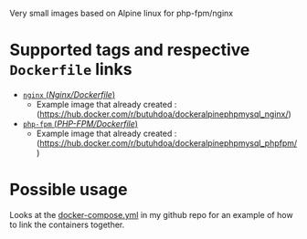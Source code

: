 Very small images based on Alpine linux for php-fpm/nginx

# Supported tags and respective `Dockerfile` links

- [`nginx` (*Nginx/Dockerfile*)](https://github.com/butuh/docker-alpine-php-mysql/blob/master/Nginx/Dockerfile)
  - Example image that already created : (https://hub.docker.com/r/butuhdoa/dockeralpinephpmysql_nginx/)
- [`php-fpm` (*PHP-FPM/Dockerfile*)](https://github.com/butuh/docker-alpine-php-mysql/blob/master/PHP-FPM/Dockerfile)
  - Example image that already created : (https://hub.docker.com/r/butuhdoa/dockeralpinephpmysql_phpfpm/)


# Possible usage

Looks at the [docker-compose.yml](https://github.com/butuh/docker-alpine-php-mysql/blob/master/docker-compose.yml) in my github repo for an example of how to link the containers together.
